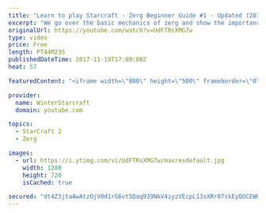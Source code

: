 ```yaml
---
title: "Learn to play Starcraft - Zerg Beginner Guide #1 - Updated (2017)"
excerpt: "We go over the basic mechanics of zerg and show the importance of understanding at least some of what your opponent is doing.  This guide is meant for players with an understanding of the objectives of starcraft but without any strong direction or gameplan, especially for each specific race! -- Watch"
originalUrl: https://youtube.com/watch?v=UdFTRsXMG7w
type: video
price: Free
length: PT44M23S
publishedDateTime: 2017-11-19T17:09:08Z
heat: 57

featuredContent: "<iframe width=\"800\" height=\"500\" frameborder=\"0\" src=\"https://www.youtube.com/embed/UdFTRsXMG7w\" allow=\"accelerometer; autoplay; encrypted-media; gyroscope; picture-in-picture\" allowfullscreen></iframe>"

provider:
  name: WinterStarcraft
  domain: youtube.com

topics:
  - StarCraft 2
  - Zerg

images:
  - url: https://i.ytimg.com/vi/UdFTRsXMG7w/maxresdefault.jpg
    width: 1280
    height: 720
    isCached: true

secured: "dt4Z3jtaAwAtzOjV0d1rG6vt5Daq939NkV4iyzVEcpL13xXRr07skEyQOCEWKFobBqY7KuC3ZEA1sKo7HLf5tKxbW7stiGaMIteXYImuKr/sfY9Yu7K4/AO4bzsis9D73SiywWrxC5V/lBidKVq0V8Qr7jmrUUJaoem48CRur6OJxJJryeG4DdqPUpS6EjbzRa0s00QdnNqV94m5BZ7OtqHd6XkgweCOAWzkrcjJ9/B6u/CBjxifqNJWa4rKKbyDHt0oCDDH6X3x/1LQ7+2ZGVmPg9xaHQR6D6X2W2yQklIrZfnAW55bNfMCW/6x3U/Vo+RPLfvsoxzbtdKzJ8dZ77Y2Ftn+d9WT+DaK+FOwQcLk+My0h6M9lEXe74YgbRaY+c54rwVri5WtNRQIVcY70NhQxm20jMsP1MBY8r+pn9OYNeva0RB/BYOmZAWnJ1es;Zb7hegO4DfpTS2AYuwQ6cg=="
---
```


